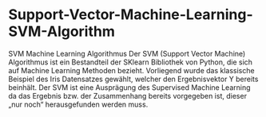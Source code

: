 # Support-Vector-Machine-Learning-SVM-Algorithm
SVM Machine Learning Algorithmus
Der SVM (Support Vector Machine) Algorithmus ist ein Bestandteil der SKlearn Bibliothek von Python, die sich auf Machine Learning Methoden bezieht. Vorliegend wurde das klassische Beispiel des Iris Datensatzes gewählt, welcher den Ergebnisvektor Y bereits beinhält. Der SVM ist eine Ausprägung des Supervised Machine Learning da das Ergebnis bzw. der Zusammenhang bereits vorgegeben ist, dieser „nur noch“ herausgefunden werden muss.  
